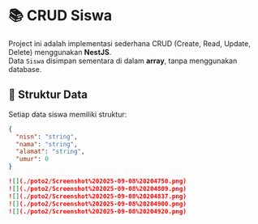 # 📚 CRUD Siswa

Project ini adalah implementasi sederhana CRUD (Create, Read, Update, Delete) menggunakan **NestJS**.  
Data `Siswa` disimpan sementara di dalam **array**, tanpa menggunakan database.

## 📂 Struktur Data

Setiap data siswa memiliki struktur:

```json
{
  "nisn": "string",
  "nama": "string",
  "alamat": "string",
  "umur": 0
}

![](./poto2/Screenshot%202025-09-08%20204750.png)
![](./poto2/Screenshot%202025-09-08%20204809.png)
![](./poto2/Screenshot%202025-09-08%20204837.png)
![](./poto2/Screenshot%202025-09-08%20204900.png)
![](./poto2/Screenshot%202025-09-08%20204920.png)